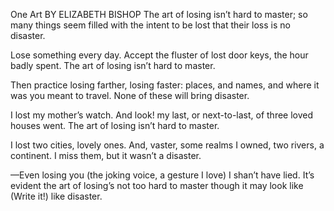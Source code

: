 One Art
BY ELIZABETH BISHOP
The art of losing isn’t hard to master;
so many things seem filled with the intent
to be lost that their loss is no disaster.

Lose something every day. Accept the fluster
of lost door keys, the hour badly spent.
The art of losing isn’t hard to master.

Then practice losing farther, losing faster:
places, and names, and where it was you meant
to travel. None of these will bring disaster.

I lost my mother’s watch. And look! my last, or
next-to-last, of three loved houses went.
The art of losing isn’t hard to master.

I lost two cities, lovely ones. And, vaster,
some realms I owned, two rivers, a continent.
I miss them, but it wasn’t a disaster.

—Even losing you (the joking voice, a gesture
I love) I shan’t have lied. It’s evident
the art of losing’s not too hard to master
though it may look like (Write it!) like disaster.
